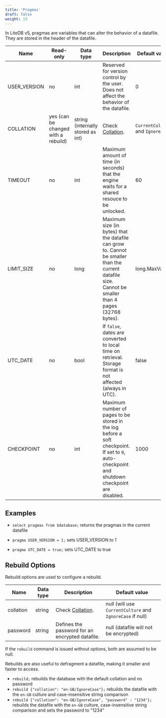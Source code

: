 ```yaml
---
title: 'Pragmas'
draft: false
weight: 13
---
```


In LiteDB v5, pragmas are variables that can alter the behavior of a datafile. They are stored in the header of the datafile.

|Name|Read-only|Data type|Description|Default value|
|----|----|----|----|----|
|USER_VERSION|no|int|Reserved for version control by the user. Does not affect the behavior of the datafile.|0|
|COLLATION|yes (can be changed with a rebuild)|string (internally stored as int)|Check [Collation](../collation).|`CurrentCulture` and `IgnoreCase`
|TIMEOUT|no|int|Maximum amount of time (in seconds) that the engine waits for a shared resouce to be unlocked.|60|
|LIMIT_SIZE|no|long|Maximum size (in bytes) that the datafile can grow to. Cannot be smaller than the current datafile size. Cannot be smaller than 4 pages (32768 bytes).|long.MaxValue|
|UTC_DATE|no|bool|If `false`, dates are converted to local time on retrieval. Storage format is not affected (always in UTC).|false|
|CHECKPOINT|no|int|Maximum number of pages to be stored in the log before a soft checkpoint. If set to `0`, auto-checkpoint and shutdown checkpoint are disabled.|1000|

## Examples

- `select pragmas from $database;` returns the pragmas in the current datafile

- `pragma USER_VERSION = 1;` sets USER_VERSION to 1

- `pragma UTC_DATE = true;` sets UTC_DATE to true

## Rebuild Options

<span id="rebuildOptions"></rebuildOptions>

Rebuild options are used to configure a rebuild.

|Name|Data type|Description|Default value|
|----|----|----|----|
|collation|string|Check [Collation](../collation).|null (will use `CurrentCulture` and `IgnoreCase` if null)|
|password|string|Defines the password for an encrypted datafile.|null (datafile will not be encrypted)|

If the `rebuild` command is issued without options, both are assumed to be null.

Rebuilds are also useful to defragment a datafile, making it smaller and faster to access.

- `rebuild;` rebuilds the database with the default collation and no password
- `rebuild {"collation": "en-GB/IgnoreCase"};` rebuilds the datafile with the `en-GB` culture and case-insensitive string comparison
- `rebuild {"collation": "en-GB/IgnoreCase", "password" : "1234"};` rebuilds the datafile with the `en-GB` culture, case-insensitive string comparison and sets the password to "1234"